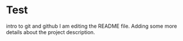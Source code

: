 # Test
intro to git and github
I am editing the README file. Adding some more details about the project description.
